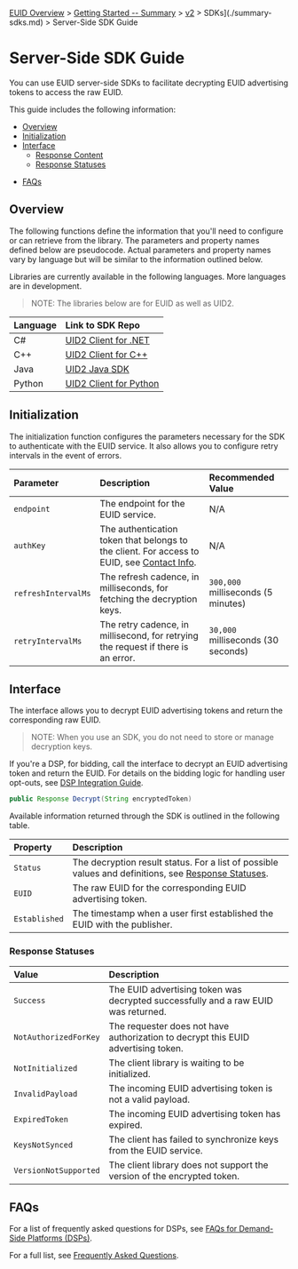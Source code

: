 [EUID Overview](../../../README.md) > [Getting Started -- Summary](../getting-started/gs-summary.md) > [v2](../summary-doc-v2.md) > SDKs](./summary-sdks.md) > Server-Side SDK Guide

# Server-Side SDK Guide

You can use EUID server-side SDKs to facilitate decrypting EUID advertising tokens to access the raw EUID. 

This guide includes the following information:

- [Overview](#overview)
- [Initialization](#initialization)
- [Interface](#interface)
  - [Response Content](#response-content)
  - [Response Statuses](#response-statuses)
* [FAQs](#faqs)

## Overview

The following functions define the information that you'll need to configure or can retrieve from the library. The parameters and property names defined below are pseudocode. Actual parameters and property names vary by language but will be similar to the information outlined below.

Libraries are currently available in the following languages. More languages are in development.

>NOTE: The libraries below are for EUID as well as UID2.

| Language | Link to SDK Repo |
| :--- | :--- |
| C#  | [UID2 Client for .NET](https://github.com/IABTechLab/uid2-client-net/blob/master/README.md) |
| C++ | [UID2 Client for C++](https://github.com/IABTechLab/uid2-client-cpp11/blob/master/README.md) |
| Java | [UID2 Java SDK](https://github.com/IABTechLab/uid2-client-java/blob/master/README.md) |
| Python | [UID2 Client for Python](https://github.com/IABTechLab/uid2-client-python/blob/master/README.md) |

## Initialization

The initialization function configures the parameters necessary for the SDK to authenticate with the EUID service. It also allows you to configure retry intervals in the event of errors.

| Parameter | Description | Recommended Value |
| :--- | :--- | :--- |
| `endpoint` | The endpoint for the EUID service. | N/A |
| `authKey` | The authentication token that belongs to the client. For access to EUID, see [Contact Info](../getting-started/gs-account-setup.md#contact-info). | N/A |
| `refreshIntervalMs` | The refresh cadence, in milliseconds, for fetching the decryption keys.| `300,000` milliseconds (5 minutes) |
| `retryIntervalMs` | The retry cadence, in millisecond, for retrying the request if there is an error.  | `30,000` milliseconds (30 seconds) |

## Interface 

The interface allows you to decrypt EUID advertising tokens and return the corresponding raw EUID. 

>NOTE: When you use an SDK, you do not need to store or manage decryption keys.

If you're a DSP, for bidding, call the interface to decrypt an EUID advertising token and return the EUID. For details on the bidding logic for handling user opt-outs, see [DSP Integration Guide](../guides/dsp-guide.md).

```java
public Response Decrypt(String encryptedToken)
```

Available information returned through the SDK is outlined in the following table.

| Property | Description |
| :--- | :--- |
| `Status` | The decryption result status. For a list of possible values and definitions, see [Response Statuses](#response-statuses). |
| `EUID` | The raw EUID for the corresponding EUID advertising token. |
| `Established` | The timestamp when a user first established the EUID with the publisher. |

### Response Statuses

| Value | Description |
| :--- | :--- |
| `Success` | The EUID advertising token was decrypted successfully and a raw EUID was returned. |
| `NotAuthorizedForKey` | The requester does not have authorization to decrypt this EUID advertising token.|
| `NotInitialized` | The client library is waiting to be initialized. |
| `InvalidPayload` | The incoming EUID advertising token is not a valid payload. |
| `ExpiredToken` | The incoming EUID advertising token has expired. |
| `KeysNotSynced` | The client has failed to synchronize keys from the EUID service. |
| `VersionNotSupported` | The client library does not support the version of the encrypted token. |

## FAQs

For a list of frequently asked questions for DSPs, see [FAQs for Demand-Side Platforms (DSPs)](../getting-started/gs-faqs.md#faqs-for-demand-side-platforms-dsps).

For a full list, see [Frequently Asked Questions](../getting-started/gs-faqs.md).
